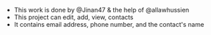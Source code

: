 - This work is done by @Jinan47 & the help of @allawhussien
- This project can edit, add, view, contacts
- It contains email address, phone number, and the contact's name
